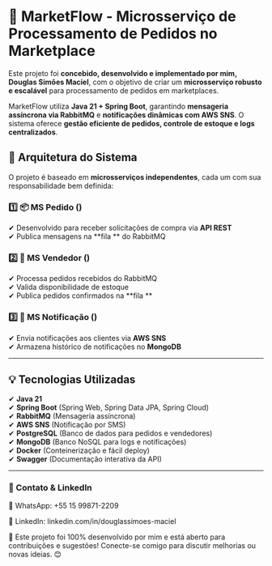 # 🛒 MarketFlow - Microsserviço de Processamento de Pedidos no Marketplace
 
 Este projeto foi **concebido, desenvolvido e implementado por mim, Douglas Simões Maciel**, com o objetivo de criar um **microsserviço robusto e escalável** para processamento de pedidos em marketplaces.  
 
 MarketFlow utiliza **Java 21 + Spring Boot**, garantindo **mensageria assíncrona via RabbitMQ** e **notificações dinâmicas com AWS SNS**. O sistema oferece **gestão eficiente de pedidos, controle de estoque e logs centralizados**.
 
 ## 🔹 Arquitetura do Sistema
 
 O projeto é baseado em **microsserviços independentes**, cada um com sua responsabilidade bem definida:
 
 ### 1️⃣ **📦 MS Pedido ()**
 ✔ Desenvolvido para receber solicitações de compra via **API REST**  
 ✔ Publica mensagens na **fila ** do RabbitMQ  
 
 ### 2️⃣ **🚚 MS Vendedor ()**
 ✔ Processa pedidos recebidos do RabbitMQ  
 ✔ Valida disponibilidade de estoque  
 ✔ Publica pedidos confirmados na **fila **  
 
 ### 3️⃣ **📢 MS Notificação ()**
 ✔ Envia notificações aos clientes via **AWS SNS**  
 ✔ Armazena histórico de notificações no **MongoDB**  
 
 ---
 
 ## 💡 Tecnologias Utilizadas
 
 ✔ **Java 21**  
 ✔ **Spring Boot** (Spring Web, Spring Data JPA, Spring Cloud)  
 ✔ **RabbitMQ** (Mensageria assíncrona)  
 ✔ **AWS SNS** (Notificação por SMS)  
 ✔ **PostgreSQL** (Banco de dados para pedidos e vendedores)  
 ✔ **MongoDB** (Banco NoSQL para logs e notificações)  
 ✔ **Docker** (Conteinerização e fácil deploy)  
 ✔ **Swagger** (Documentação interativa da API)  
 
 ---
 
 ### 🤝 Contato & LinkedIn
 
 📱 WhatsApp: +55 15 99871-2209
 
 🔹 LinkedIn: linkedin.com/in/douglassimoes-maciel
 
 🚀 Este projeto foi 100% desenvolvido por mim e está aberto para contribuições e sugestões! Conecte-se comigo para discutir melhorias ou novas ideias. 😊
